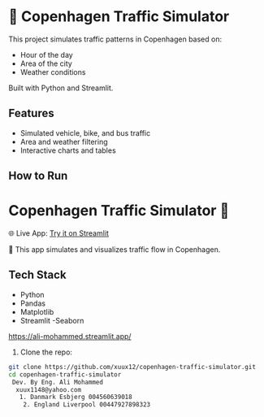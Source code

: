 # 🚦 Copenhagen Traffic Simulator

This project simulates traffic patterns in Copenhagen based on:
- Hour of the day
- Area of the city
- Weather conditions

Built with Python and Streamlit.

## Features
- Simulated vehicle, bike, and bus traffic
- Area and weather filtering
- Interactive charts and tables

## How to Run
# Copenhagen Traffic Simulator 🚦

🌐 Live App: [Try it on Streamlit](https://ali-mohammed.streamlit.app/)

📁 This app simulates and visualizes traffic flow in Copenhagen.

## Tech Stack
- Python
- Pandas
- Matplotlib
- Streamlit
-Seaborn

https://ali-mohammed.streamlit.app/

1. Clone the repo:
```bash
git clone https://github.com/xuux12/copenhagen-traffic-simulator.git
cd copenhagen-traffic-simulator
 Dev. By Eng. Ali Mohammed
  xuux1148@yahoo.com
   1. Danmark Esbjerg 004560639018
    2. England Liverpool 00447927898323

